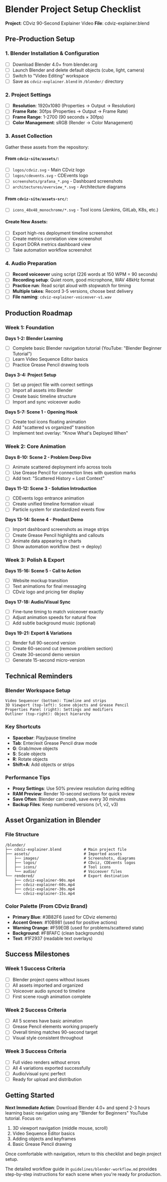 # Blender Project Setup Checklist

**Project**: CDviz 90-Second Explainer Video
**File**: cdviz-explainer.blend

## Pre-Production Setup

### 1. Blender Installation & Configuration

- [ ] Download Blender 4.0+ from blender.org
- [ ] Launch Blender and delete default objects (cube, light, camera)
- [ ] Switch to "Video Editing" workspace
- [ ] Save as `cdviz-explainer.blend` in `/blender/` directory

### 2. Project Settings

- [ ] **Resolution**: 1920x1080 (Properties → Output → Resolution)
- [ ] **Frame Rate**: 30fps (Properties → Output → Frame Rate)
- [ ] **Frame Range**: 1-2700 (90 seconds × 30fps)
- [ ] **Color Management**: sRGB (Render → Color Management)

### 3. Asset Collection

Gather these assets from the repository:

#### From `cdviz-site/assets/`:

- [ ] `logos/cdviz.svg` - Main CDviz logo
- [ ] `logos/cdevents.svg` - CDEvents logo
- [ ] `screenshots/grafana_*.png` - Dashboard screenshots
- [ ] `architectures/overview_*.svg` - Architecture diagrams

#### From `cdviz-site/assets-src/`:

- [ ] `icons_48x48_monochrome/*.svg` - Tool icons (Jenkins, GitLab, K8s, etc.)

#### Create New Assets:

- [ ] Export high-res deployment timeline screenshot
- [ ] Create metrics correlation view screenshot
- [ ] Export DORA metrics dashboard view
- [ ] Take automation workflow screenshot

### 4. Audio Preparation

- [ ] **Record voiceover** using script (226 words at 150 WPM = 90 seconds)
- [ ] **Recording setup**: Quiet room, good microphone, WAV 48kHz format
- [ ] **Practice run**: Read script aloud with stopwatch for timing
- [ ] **Multiple takes**: Record 3-5 versions, choose best delivery
- [ ] **File naming**: `cdviz-explainer-voiceover-v1.wav`

## Production Roadmap

### Week 1: Foundation

**Days 1-2: Blender Learning**

- [ ] Complete basic Blender navigation tutorial (YouTube: "Blender Beginner Tutorial")
- [ ] Learn Video Sequence Editor basics
- [ ] Practice Grease Pencil drawing tools

**Days 3-4: Project Setup**

- [ ] Set up project file with correct settings
- [ ] Import all assets into Blender
- [ ] Create basic timeline structure
- [ ] Import and sync voiceover audio

**Days 5-7: Scene 1 - Opening Hook**

- [ ] Create tool icons floating animation
- [ ] Add "scattered vs organized" transition
- [ ] Implement text overlay: "Know What's Deployed When"

### Week 2: Core Animation

**Days 8-10: Scene 2 - Problem Deep Dive**

- [ ] Animate scattered deployment info across tools
- [ ] Use Grease Pencil for connection lines with question marks
- [ ] Add text: "Scattered History = Lost Context"

**Days 11-12: Scene 3 - Solution Introduction**

- [ ] CDEvents logo entrance animation
- [ ] Create unified timeline formation visual
- [ ] Particle system for standardized events flow

**Days 13-14: Scene 4 - Product Demo**

- [ ] Import dashboard screenshots as image strips
- [ ] Create Grease Pencil highlights and callouts
- [ ] Animate data appearing in charts
- [ ] Show automation workflow (test → deploy)

### Week 3: Polish & Export

**Days 15-16: Scene 5 - Call to Action**

- [ ] Website mockup transition
- [ ] Text animations for final messaging
- [ ] CDviz logo and pricing tier display

**Days 17-18: Audio/Visual Sync**

- [ ] Fine-tune timing to match voiceover exactly
- [ ] Adjust animation speeds for natural flow
- [ ] Add subtle background music (optional)

**Days 19-21: Export & Variations**

- [ ] Render full 90-second version
- [ ] Create 60-second cut (remove problem section)
- [ ] Create 30-second demo version
- [ ] Generate 15-second micro-version

## Technical Reminders

### Blender Workspace Setup

```
Video Sequencer (bottom): Timeline and strips
3D Viewport (top-left): Scene objects and Grease Pencil
Properties Panel (right): Settings and modifiers
Outliner (top-right): Object hierarchy
```

### Key Shortcuts

- **Spacebar**: Play/pause timeline
- **Tab**: Enter/exit Grease Pencil draw mode
- **G**: Grab/move objects
- **S**: Scale objects
- **R**: Rotate objects
- **Shift+A**: Add objects or strips

### Performance Tips

- **Proxy Settings**: Use 50% preview resolution during editing
- **RAM Preview**: Render 10-second sections for quick review
- **Save Often**: Blender can crash, save every 30 minutes
- **Backup Files**: Keep numbered versions (v1, v2, v3)

## Asset Organization in Blender

### File Structure

```
/blender/
├── cdviz-explainer.blend          # Main project file
├── assets/                        # Imported assets
│   ├── images/                    # Screenshots, diagrams
│   ├── logos/                     # CDviz, CDEvents logos
│   ├── icons/                     # Tool icons
│   └── audio/                     # Voiceover files
└── rendered/                      # Export destination
    ├── cdviz-explainer-90s.mp4
    ├── cdviz-explainer-60s.mp4
    ├── cdviz-explainer-30s.mp4
    └── cdviz-explainer-15s.mp4
```

### Color Palette (From CDviz Brand)

- **Primary Blue**: #3B82F6 (used for CDviz elements)
- **Accent Green**: #10B981 (used for positive actions)
- **Warning Orange**: #F59E0B (used for problems/scattered state)
- **Background**: #F8FAFC (clean backgrounds)
- **Text**: #1F2937 (readable text overlays)

## Success Milestones

### Week 1 Success Criteria

- [ ] Blender project opens without issues
- [ ] All assets imported and organized
- [ ] Voiceover audio synced to timeline
- [ ] First scene rough animation complete

### Week 2 Success Criteria

- [ ] All 5 scenes have basic animation
- [ ] Grease Pencil elements working properly
- [ ] Overall timing matches 90-second target
- [ ] Visual style consistent throughout

### Week 3 Success Criteria

- [ ] Full video renders without errors
- [ ] All 4 variations exported successfully
- [ ] Audio/visual sync perfect
- [ ] Ready for upload and distribution

## Getting Started

**Next Immediate Action**: Download Blender 4.0+ and spend 2-3 hours learning basic navigation using any "Blender for Beginners" YouTube tutorial. Focus on:

1. 3D viewport navigation (middle mouse, scroll)
2. Video Sequence Editor basics
3. Adding objects and keyframes
4. Basic Grease Pencil drawing

Once comfortable with navigation, return to this checklist and begin project setup.

The detailed workflow guide in `guidelines/blender-workflow.md` provides step-by-step instructions for each scene when you're ready for production.
